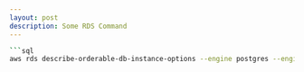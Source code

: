 ```yaml
---
layout: post
description: Some RDS Command
---
```


```bash
```sql
aws rds describe-orderable-db-instance-options --engine postgres --engine-version 15.3     --query "*[].{DBInstanceClass:DBInstanceClass,StorageType:StorageType}|[?StorageType=='gp2']|[].{DBInstanceClass:DBInstanceClass}"  --output text  
```
```